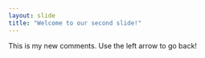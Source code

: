 ```yaml
---
layout: slide
title: "Welcome to our second slide!"
---
```

This is my new comments.
Use the left arrow to go back!
